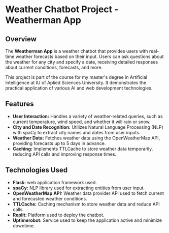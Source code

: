 # Weather Chatbot Project - Weatherman App

## Overview

The **Weatherman App** is a weather chatbot that provides users with real-time weather forecasts based on their input. Users can ask questions about the weather for any city and specify a date, receiving detailed responses about current conditions, forecasts, and more.

This project is part of the course for my master's degree in Artificial Intelligence at IU of Aplied Sciences University. It demonstrates the practical application of various AI and web development technologies.

## Features

- **User Interaction:** Handles a variety of weather-related queries, such as current temperature, wind speed, and whether it will rain or snow.
- **City and Date Recognition:** Utilizes Natural Language Processing (NLP) with spaCy to extract city names and dates from user inputs.
- **Weather Data:** Fetches weather data using the OpenWeatherMap API, providing forecasts up to 5 days in advance.
- **Caching:** Implements TTLCache to store weather data temporarily, reducing API calls and improving response times.

## Technologies Used

- **Flask:** web application framework used.
- **spaCy:** NLP library used for extracting entities from user input.
- **OpenWeatherMap API:** Weather data provider API used to fetch current and forecasted weather conditions.
- **TTLCache:** Caching mechanism to store weather data and reduce API calls.
- **Replit:** Platform used to deploy the chatbot.
- **Uptimerobot:** Service used to keep the application active and minimize downtime.
